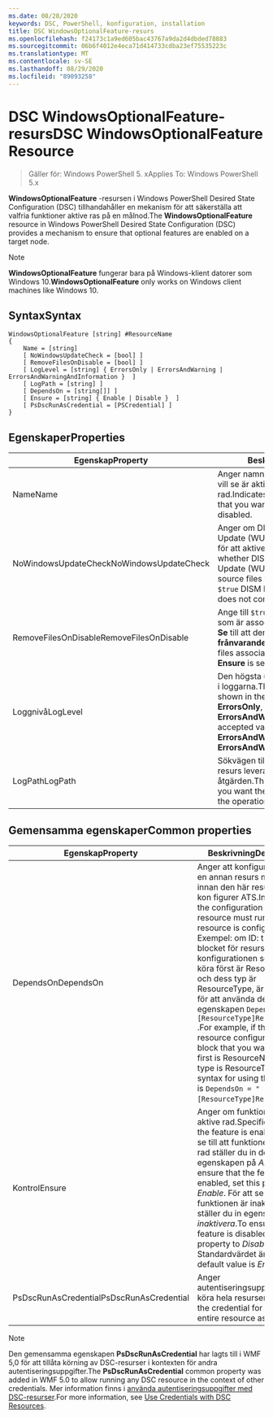 ```yaml
---
ms.date: 08/28/2020
keywords: DSC, PowerShell, konfiguration, installation
title: DSC WindowsOptionalFeature-resurs
ms.openlocfilehash: f24173c1a9ed605bac43767a9da2d4dbded78883
ms.sourcegitcommit: 06b6f4012e4eca71d414733cdba23ef75535223c
ms.translationtype: MT
ms.contentlocale: sv-SE
ms.lasthandoff: 08/29/2020
ms.locfileid: "89093258"
---
```

# <a name="dsc-windowsoptionalfeature-resource"></a><span data-ttu-id="feb46-103">DSC WindowsOptionalFeature-resurs</span><span class="sxs-lookup"><span data-stu-id="feb46-103">DSC WindowsOptionalFeature Resource</span></span>

> <span data-ttu-id="feb46-104">Gäller för: Windows PowerShell 5. x</span><span class="sxs-lookup"><span data-stu-id="feb46-104">Applies To: Windows PowerShell 5.x</span></span>

<span data-ttu-id="feb46-105">**WindowsOptionalFeature** -resursen i Windows PowerShell Desired State Configuration (DSC) tillhandahåller en mekanism för att säkerställa att valfria funktioner aktive ras på en målnod.</span><span class="sxs-lookup"><span data-stu-id="feb46-105">The **WindowsOptionalFeature** resource in Windows PowerShell Desired State Configuration (DSC) provides a mechanism to ensure that optional features are enabled on a target node.</span></span>

> [!NOTE]
> <span data-ttu-id="feb46-106">**WindowsOptionalFeature** fungerar bara på Windows-klient datorer som Windows 10.</span><span class="sxs-lookup"><span data-stu-id="feb46-106">**WindowsOptionalFeature** only works on Windows client machines like Windows 10.</span></span>

## <a name="syntax"></a><span data-ttu-id="feb46-107">Syntax</span><span class="sxs-lookup"><span data-stu-id="feb46-107">Syntax</span></span>

```Syntax
WindowsOptionalFeature [string] #ResourceName
{
    Name = [string]
    [ NoWindowsUpdateCheck = [bool] ]
    [ RemoveFilesOnDisable = [bool] ]
    [ LogLevel = [string] { ErrorsOnly | ErrorsAndWarning | ErrorsAndWarningAndInformation }  ]
    [ LogPath = [string] ]
    [ DependsOn = [string[]] ]
    [ Ensure = [string] { Enable | Disable }  ]
    [ PsDscRunAsCredential = [PSCredential] ]
}
```

## <a name="properties"></a><span data-ttu-id="feb46-108">Egenskaper</span><span class="sxs-lookup"><span data-stu-id="feb46-108">Properties</span></span>

|<span data-ttu-id="feb46-109">Egenskap</span><span class="sxs-lookup"><span data-stu-id="feb46-109">Property</span></span> |<span data-ttu-id="feb46-110">Beskrivning</span><span class="sxs-lookup"><span data-stu-id="feb46-110">Description</span></span> |
|---|---|
|<span data-ttu-id="feb46-111">Name</span><span class="sxs-lookup"><span data-stu-id="feb46-111">Name</span></span> |<span data-ttu-id="feb46-112">Anger namnet på den funktion som du vill se är aktive rad eller inaktive rad.</span><span class="sxs-lookup"><span data-stu-id="feb46-112">Indicates the name of the feature that you want to ensure is enabled or disabled.</span></span> |
|<span data-ttu-id="feb46-113">NoWindowsUpdateCheck</span><span class="sxs-lookup"><span data-stu-id="feb46-113">NoWindowsUpdateCheck</span></span> |<span data-ttu-id="feb46-114">Anger om DISM-kontakter Windows Update (WU) vid sökning efter källfiler för att aktivera en funktion.</span><span class="sxs-lookup"><span data-stu-id="feb46-114">Specifies whether DISM contacts Windows Update (WU) when searching for the source files to enable a feature.</span></span> <span data-ttu-id="feb46-115">Om inte `$true` DISM kontaktar Wu.</span><span class="sxs-lookup"><span data-stu-id="feb46-115">If `$true`, DISM does not contact WU.</span></span> |
|<span data-ttu-id="feb46-116">RemoveFilesOnDisable</span><span class="sxs-lookup"><span data-stu-id="feb46-116">RemoveFilesOnDisable</span></span> |<span data-ttu-id="feb46-117">Ange till `$true` om du vill ta bort alla filer som är associerade med funktionen när **Se** till att den är inställd på **frånvarande**.</span><span class="sxs-lookup"><span data-stu-id="feb46-117">Set to `$true` to remove all files associated with the feature when **Ensure** is set to **Absent**.</span></span> |
|<span data-ttu-id="feb46-118">Loggnivå</span><span class="sxs-lookup"><span data-stu-id="feb46-118">LogLevel</span></span> |<span data-ttu-id="feb46-119">Den högsta utmatnings nivån som visas i loggarna.</span><span class="sxs-lookup"><span data-stu-id="feb46-119">The maximum output level shown in the logs.</span></span> <span data-ttu-id="feb46-120">Godkända värden är: **ErrorsOnly**, **ErrorsAndWarning**och **ErrorsAndWarningAndInformation**.</span><span class="sxs-lookup"><span data-stu-id="feb46-120">The accepted values are: **ErrorsOnly**, **ErrorsAndWarning**, and **ErrorsAndWarningAndInformation**.</span></span> |
|<span data-ttu-id="feb46-121">LogPath</span><span class="sxs-lookup"><span data-stu-id="feb46-121">LogPath</span></span> |<span data-ttu-id="feb46-122">Sökvägen till logg filen där du vill att resurs leverantören ska logga åtgärden.</span><span class="sxs-lookup"><span data-stu-id="feb46-122">The path to a log file where you want the resource provider to log the operation.</span></span> |

## <a name="common-properties"></a><span data-ttu-id="feb46-123">Gemensamma egenskaper</span><span class="sxs-lookup"><span data-stu-id="feb46-123">Common properties</span></span>

|<span data-ttu-id="feb46-124">Egenskap</span><span class="sxs-lookup"><span data-stu-id="feb46-124">Property</span></span> |<span data-ttu-id="feb46-125">Beskrivning</span><span class="sxs-lookup"><span data-stu-id="feb46-125">Description</span></span> |
|---|---|
|<span data-ttu-id="feb46-126">DependsOn</span><span class="sxs-lookup"><span data-stu-id="feb46-126">DependsOn</span></span> |<span data-ttu-id="feb46-127">Anger att konfigurationen av en annan resurs måste köras innan den här resursen har kon figurer ATS.</span><span class="sxs-lookup"><span data-stu-id="feb46-127">Indicates that the configuration of another resource must run before this resource is configured.</span></span> <span data-ttu-id="feb46-128">Exempel: om ID: t för skript blocket för resurs konfigurationen som du vill köra först är ResourceName och dess typ är ResourceType, är syntaxen för att använda den här egenskapen `DependsOn = "[ResourceType]ResourceName"` .</span><span class="sxs-lookup"><span data-stu-id="feb46-128">For example, if the ID of the resource configuration script block that you want to run first is ResourceName and its type is ResourceType, the syntax for using this property is `DependsOn = "[ResourceType]ResourceName"`.</span></span> |
|<span data-ttu-id="feb46-129">Kontrol</span><span class="sxs-lookup"><span data-stu-id="feb46-129">Ensure</span></span> |<span data-ttu-id="feb46-130">Anger om funktionen är aktive rad.</span><span class="sxs-lookup"><span data-stu-id="feb46-130">Specifies whether the feature is enabled.</span></span> <span data-ttu-id="feb46-131">För att se till att funktionen är aktive rad ställer du in den här egenskapen på _Aktivera_.</span><span class="sxs-lookup"><span data-stu-id="feb46-131">To ensure that the feature is enabled, set this property to _Enable_.</span></span> <span data-ttu-id="feb46-132">För att se till att funktionen är inaktive rad ställer du in egenskapen på _inaktivera_.</span><span class="sxs-lookup"><span data-stu-id="feb46-132">To ensure that the feature is disabled, set the property to _Disable_.</span></span> <span data-ttu-id="feb46-133">Standardvärdet är _Enable_.</span><span class="sxs-lookup"><span data-stu-id="feb46-133">The default value is _Enable_.</span></span> |
|<span data-ttu-id="feb46-134">PsDscRunAsCredential</span><span class="sxs-lookup"><span data-stu-id="feb46-134">PsDscRunAsCredential</span></span> |<span data-ttu-id="feb46-135">Anger autentiseringsuppgifter för att köra hela resursen som.</span><span class="sxs-lookup"><span data-stu-id="feb46-135">Sets the credential for running the entire resource as.</span></span> |

> [!NOTE]
> <span data-ttu-id="feb46-136">Den gemensamma egenskapen **PsDscRunAsCredential** har lagts till i WMF 5,0 för att tillåta körning av DSC-resurser i kontexten för andra autentiseringsuppgifter.</span><span class="sxs-lookup"><span data-stu-id="feb46-136">The **PsDscRunAsCredential** common property was added in WMF 5.0 to allow running any DSC resource in the context of other credentials.</span></span> <span data-ttu-id="feb46-137">Mer information finns i [använda autentiseringsuppgifter med DSC-resurser](../../../configurations/runasuser.md).</span><span class="sxs-lookup"><span data-stu-id="feb46-137">For more information, see [Use Credentials with DSC Resources](../../../configurations/runasuser.md).</span></span>
